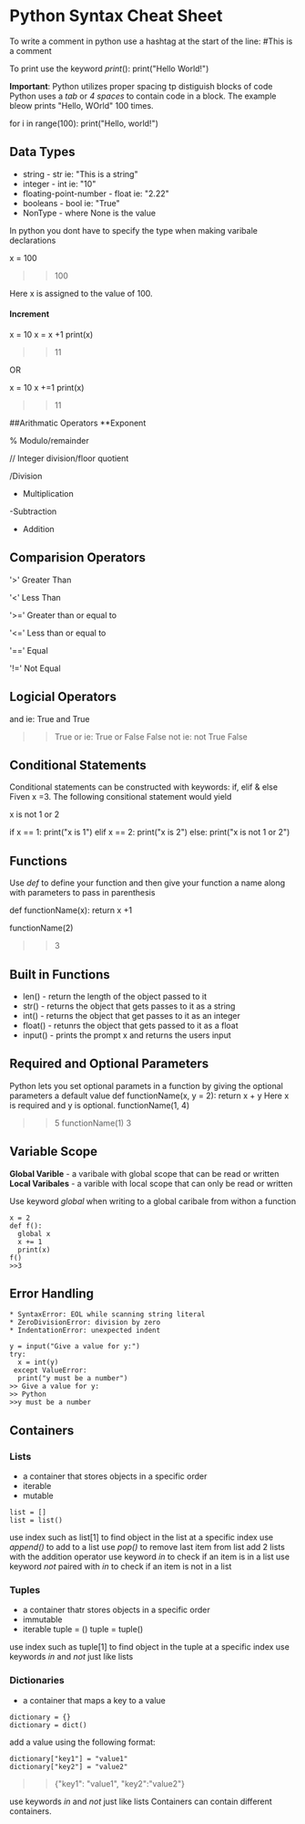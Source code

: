 # Python Syntax Cheat Sheet

To write a comment in python use a hashtag at the start of the line: 
  #This is a comment 

To print use the keyword *print*():
  print("Hello World!")

**Important**: Python utilizes proper spacing tp distiguish blocks of code
Python uses a *tab* or *4 spaces* to contain code in a block. The example bleow prints "Hello, WOrld" 100 times.

  for i in range(100):
    print("Hello, world!")

## Data Types
* string -  str ie: "This is a string"
* integer - int ie: "10"
* floating-point-number - float ie: "2.22"
* booleans - bool ie: "True"
* NonType - where None is the value 

In python you dont have to specify the type when making varibale declarations

  x = 100
  
>>100

Here x is assigned to the value of 100.

#### Increment
  x = 10
  x = x +1
  print(x) 
  
>>11

OR

  x = 10
  x +=1
  print(x)
  
>>11

##Arithmatic Operators
**Exponent

% Modulo/remainder

// Integer division/floor quotient 

/Division 

* Multiplication 

-Subtraction

+ Addition

## Comparision Operators 

'>' Greater Than 

'<' Less Than 

'>=' Greater than or equal to 

'<=' Less than or equal to 

'==' Equal 

'!=' Not Equal 

## Logicial Operators 

and
  ie: True and True
  >>True 
or 
  ie: True or False 
  >>False
not
  ie: not True 
  >>False
## Conditional Statements 

Conditional statements can be constructed with keywords: if, elif & else
Fiven x =3. The following consitional statement would yield

x is not 1 or 2 

if x == 1:
  print("x is 1")
elif x == 2:
  print("x is 2")
else:
  print("x is not 1 or 2")

## Functions

Use *def* to define your function and then give your function a name along with parameters to pass in parenthesis 

def functionName(x):
  return x +1
  
functionName(2)
>>3

## Built in Functions

* len() - return the length of the object passed to it
* str() - returns the object that gets passes to it as a string 
* int() - returns the object that get passes to it as an integer 
* float() - retunrs the object that gets passed to it as a float 
* input() - prints the prompt x and returns the users input 

## Required and Optional Parameters 

Python lets you set optional paramets in a function by giving the optional parameters a default value 
  def functionName(x, y = 2):
    return x + y
Here x is required and y is optional. 
  functionName(1, 4)
  >>5
  functionName(1)
  >>3
  
  ## Variable Scope 
  
  **Global Varible** - a varibale with global scope that can be read or written 
  **Local Varibales** - a varible with local scope that can only be read or written 
  
  Use keyword *global* when writing to a global caribale from withon a function 
  
    x = 2
    def f():
      global x
      x += 1
      print(x)
    f()
    >>3
  
  ## Error Handling 

    * SyntaxError: EOL while scanning string literal
    * ZeroDivisionError: division by zero
    * IndentationError: unexpected indent
    
    y = input("Give a value for y:")
    try:
      x = int(y)
     except ValueError:
      print("y must be a number")
    >> Give a value for y:
    >> Python 
    >>y must be a number 
    
   ## Containers
   
   ### Lists 
   * a container that stores objects in a specific order 
   * iterable 
   * mutable 
   
    list = []
    list = list()
    
   use index such as list[1] to find object in the list at a specific index 
   use *append()* to add to a list
   use *pop()* to remove last item from list
   add 2 lists with the addition operator 
   use keyword *in* to check if an item is in a list 
   use keyword *not* paired with *in* to check if an item is not in a list 
   
   ### Tuples 
   * a container thatr stores objects in a specific order
   * immutable 
   * iterable
      tuple = ()
      tuple = tuple()
      
   use index such as tuple[1] to find object in the tuple at a specific index 
   use keywords *in* and *not* just like lists
   
   ### Dictionaries 
   
   * a container that maps a key to a value 
   
    dictionary = {}
    dictionary = dict()
  
  add a value using the following format:
  
    dictionary["key1"] = "value1"
    dictionary["key2"] = "value2"
   
   >>{"key1": "value1", "key2":"value2"}
   
   use keywords *in* and *not* just like lists
   Containers can contain different containers. 
    



